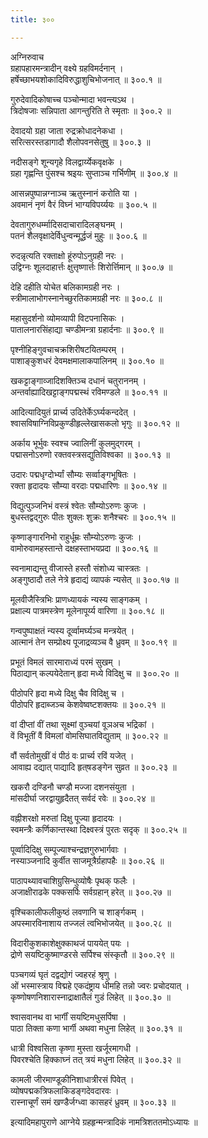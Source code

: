```yaml
---
title: ३००

---
```

अग्निरुवाच  
ग्रहापहारमन्त्रादीन् वक्ष्ये ग्रहविमर्दनान् ।  
हर्षेच्छाभयशोकादिविरुद्धाशुचिभोजनात् ॥ ३००.१ ॥  
  
गुरुदेवादिकोषाच्च पञ्चोन्मादा भवन्त्यऽथ ।  
त्रिदोषजाः सन्निपाता आगन्तुरिति ते स्मृताः ॥ ३००.२ ॥  
  
देवादयो ग्रहा जाता रुद्रक्रोधादनेकधा ।  
सरित्सरस्तडागादौ शैलोपवनसेतुषु ॥ ३००.३ ॥  
  
नदीसङ्गे शून्यगृहे विलद्वार्य्येकवृक्षके ।  
ग्रहा गृह्णन्ति पुंसश्च श्रइयः सुप्ताञ्च गर्भिणीम् ॥ ३००.४ ॥  
  
आसन्नपुष्पान्नग्नाञ्च ऋतुस्नानं करोति या ।  
अवमानं नृणं वैरं विघ्नं भाग्यविपर्य्ययः ॥ ३००.५ ॥  
  
देवतागुरुधर्म्मादिसदाचारादिलङ्घनम् ।  
पतनं शैलवृक्षादेर्विधुन्वन्मूर्द्धजं मुहुः ॥ ३००.६ ॥  
  
रुदन्नृत्यति रक्ताक्षो हूंरुपोऽनुग्रही नरः ।  
उद्विग्नः शूलदाहार्त्तः क्षुत्तृष्णार्त्तः शिरोर्त्तिमान् ॥ ३००.७ ॥  
  
देहि दहीति योचेत बलिकामग्रही नरः ।  
स्त्रीमालाभोगस्नानेच्छुरतिकामग्रही नरः ॥ ३००.८ ॥  
  
महासुदर्शनो व्योमव्यापी विटपनासिकः ।  
पातालनारसिंहाद्या चण्डीमन्त्रा ग्रहार्दनाः ॥ ३००.९ ॥  
  
पृश्नीहिङ्गुवचाचक्रशिरीषटयितम्परम् ।  
पाशाङ्कुशधरं देवमक्षमालाकपालिनम् ॥ ३००.१० ॥  
  
खकट्टाङ्गाव्जादिशक्तिञ्च दधानं चतुराननम् ।  
अन्तर्वाह्यादिखट्टाङ्गपद्मस्थं रविमण्डले ॥ ३००.११ ॥  
  
आदित्यादियुतं प्रार्च्य उदितेर्केऽर्घ्यकन्ददेत् ।  
श्वासविषाग्निविप्रकुण्डीहृल्लेखासकलो भृगुः ॥ ३००.१२ ॥  
  
अर्काय भूर्भुवः स्वश्च ज्वालिनीं कुलमुद्‌गरम् ।  
पद्मासनोऽरुणो रक्तवस्त्रसद्युतिविश्वका ॥ ३००.१३ ॥  
  
उदारः पद्मधृग्दोर्भ्यां सौम्यः सर्व्वाङ्गभूषितः ।  
रक्ता हृदादयः सौम्या वरदाः पद्मधारिणः ॥ ३००.१४ ॥  
  
विद्युत्पुञ्जनिभं वस्त्रं श्वेतः सौम्योऽरुणः कुजः ।  
बुधस्तद्वद्‌गुरुः पीतः शुक्लः शुक्रः शनैश्चरः ॥ ३००.१५ ॥  
  
कृष्णाङ्गारनिभो राहुर्धूम्रः सौम्योऽरुणः कुजः ।  
वामोरुवामहस्तान्ते दक्षहस्ताभयप्रदा ॥ ३००.१६ ॥  
  
स्वनामाद्यन्तु वीजास्ते हस्तौ संशोध्य चास्त्रतः ।  
अङ्गुष्ठादौ तले नेत्रे हृदाद्यं व्यापकं न्यसेत् ॥ ३००.१७ ॥  
  
मूलवीजैस्त्रिभिः प्राणध्यायकं न्यस्य साङ्गकम् ।  
प्रक्षाल्य पात्रमस्त्रेण मूलेनापूर्य्य वारिणा ॥ ३००.१८ ॥  
  
गन्वपुष्पाक्षतं न्यस्य दूर्व्वामर्घ्यञ्च मन्त्रयेत् ।  
आत्मानं तेन सम्प्रोक्ष्य पूजाद्रव्यञ्च वै ध्रुवम् ॥ ३००.१९ ॥  
  
प्रभूतं विमलं सारमाराध्यं परमं सुखम् ।  
पिठाद्यान् कल्पयेदेतान् हृदा मध्ये विदिक्षु च ॥ ३००.२० ॥  
  
पीठोपरि हृदा मध्ये दिक्षु चैव विदिक्षु च ।  
पीठोपरि हृदाब्जञ्च केशवेष्वष्टशक्तयः ॥ ३००.२१ ॥  
  
वां दीप्तां वीं तथा सूक्ष्मां वुञ्चयां वूञअच भद्रिकां ।  
वें विभूतीं वैं विमलां वोमसिघातविद्युताम् ॥ ३००.२२ ॥  
  
वौं सर्वतोमुखीं वं पीठं वः प्रार्च्य रविं यजेत् ।  
आवाह्य दद्यात् पाद्यादि हृत्‌षडङ्गेन सुव्रत ॥ ३००.२३ ॥  
  
खकरौ दण्डिनौ चण्डौ मज्जा दशनसंयुता ।  
मांसदीर्घा जरद्वायुहृदैतत् सर्वदं रवेः ॥ ३००.२४ ॥  
  
वह्नीशरक्षो मरुतां दिक्षु पूज्या हृदादयः ।  
स्वमन्त्रैः कर्णिकान्तस्था दिक्ष्वस्त्रं पुरतः सदृक् ॥ ३००.२५ ॥  
  
पूर्व्वादिदिक्षु सम्पूज्याश्चन्द्रज्ञगुरुभार्गवाः ।  
नस्याञ्जनादि कुर्वीत साजमूत्रैर्ग्रहापहैः ॥ ३००.२६ ॥  
  
पाठापथ्यावचाशिग्रुसिन्धुव्योषैः पृथक् फलैः ।  
अजाक्षीराढके पक्कसर्पिः सर्वग्रहान् हरेत् ॥ ३००.२७ ॥  
  
वृश्चिकालीफलीकुष्ठं लवणानि च शार्ङ्गकम् ।  
अपस्मारविनाशाय तज्जलं त्वभिभोजयेत् ॥ ३००.२८ ॥  
  
विदारीकुशकाशेक्षुक्काथजं पाययेत् पयः ।  
द्रोणे सयष्टिकुष्माण्डरसे सर्पिश्च संस्कृतौ ॥ ३००.२९ ॥  
  
पञ्चगव्यं घृतं दद्वद्योगं ज्वहरहं श्रृणु ।  
ओं भस्मास्त्राय विद्महे एकदंष्ट्राय धीमहि तन्नो ज्वरः प्रचोदयात् ।  
कृष्णोषणनिशारास्नाद्राक्षातैलं गुडं लिहेत् ॥ ३००.३० ॥  
  
श्वासवानथ वा भार्गीं सयष्टिमधुसर्पिषा ।  
पाठा तिक्ता कणा भार्गी अथवा मधुना लिहेत् ॥ ३००.३१ ॥  
  
धात्री विश्वसिता कृष्णा मुस्ता खर्जूरमागधी ।  
पिवरश्चेति हिक्काघ्नं तत् त्रयं मधुना लिहेत् ॥ ३००.३२ ॥  
  
कामली जीरमाण्डूकीनिशाधात्रीरसं पिवेत् ।  
व्योषपद्मकत्रिफलाकिडङ्गदेवदारवः ।  
रास्नाचूर्णं समं खण्डैर्जग्ध्वा कासहरं ध्रुवम् ॥ ३००.३३ ॥  
  
इत्यादिमहापुराणे आग्नेये ग्रहहृन्मन्त्रादिकं नामत्रिशततमोऽध्यायः ॥